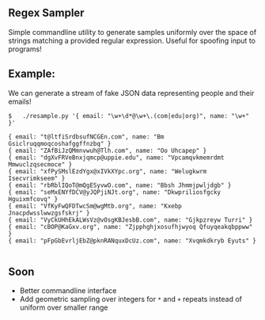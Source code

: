 Regex Sampler
---

Simple commandline utility to generate samples uniformly over the space of strings matching a provided regular expression. Useful for spoofing input to programs!

## Example:
We can generate a stream of fake JSON data representing people and their emails!
```
$	./resample.py '{ email: "\w+\d*@\w+\.(com|edu|org)", name: "\w+" }' 

{ email: "t@ltfiSrdbsufNCGEn.com", name: "Bm Gsiclruqqmoqcoshafggffnzbq" }
{ email: "ZAfBiJzQMmnvwuh@Tlh.com", name: "Oo Uhcapep" }
{ email: "dgXvFRVeBnxjqmcp@uppie.edu", name: "Vpcamqvkmemrdmt Mmwuclzqsecmoce" }
{ email: "xfPySMslEzdYgx@xIVkXYpc.org", name: "Welugkwrm Isecvrimkseem" }
{ email: "rbRblIQoT@mQgESyvwO.com", name: "Bbsh Jhmmjpwljdgb" }
{ email: "seMxENYfDCV@yJQPjiNJt.org", name: "Dkwpriliosfgcky Hguixmfcovq" }
{ email: "VfKyFwQFDTwcSm@wgMtb.org", name: "Kxebp Jnacpdwsslwwzgsfskrj" }
{ email: "VyCkUHhEkALWsVz@vOsgKBJesbB.com", name: "Gjkpzreyw Turri" }
{ email: "cBOP@KaGxv.org", name: "Zjpphghjxosufhjwyoq Qfuyqeakqbppww" }
{ email: "pFpGbEvrljEbZ@pknRANquxDcUz.com", name: "Xvqmkdkryb Eyuts" }


```

## Soon
- Better commandline interface
- Add geometric sampling over integers for ```*``` and ```+``` repeats instead of uniform over smaller range
